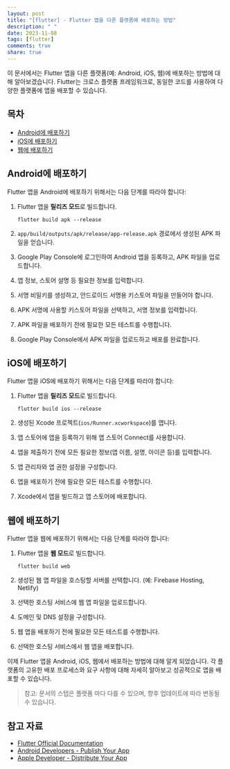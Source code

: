 ```yaml
---
layout: post
title: "[flutter] - Flutter 앱을 다른 플랫폼에 배포하는 방법"
description: " "
date: 2023-11-08
tags: [flutter]
comments: true
share: true
---
```


이 문서에서는 Flutter 앱을 다른 플랫폼(예: Android, iOS, 웹)에 배포하는 방법에 대해 알아보겠습니다. Flutter는 크로스 플랫폼 프레임워크로, 동일한 코드를 사용하여 다양한 플랫폼에 앱을 배포할 수 있습니다.

## 목차
- [Android에 배포하기](#android에-배포하기)
- [iOS에 배포하기](#ios에-배포하기)
- [웹에 배포하기](#웹에-배포하기)

## Android에 배포하기

Flutter 앱을 Android에 배포하기 위해서는 다음 단계를 따라야 합니다:

1. Flutter 앱을 **릴리즈 모드**로 빌드합니다. 
   ```
   flutter build apk --release
   ```

2. `app/build/outputs/apk/release/app-release.apk` 경로에서 생성된 APK 파일을 얻습니다.

3. Google Play Console에 로그인하여 Android 앱을 등록하고, APK 파일을 업로드합니다.

4. 앱 정보, 스토어 설명 등 필요한 정보를 입력합니다.

5. 서명 비밀키를 생성하고, 안드로이드 서명용 키스토어 파일을 만들어야 합니다.

6. APK 서명에 사용할 키스토어 파일을 선택하고, 서명 정보를 입력합니다.

7. APK 파일을 배포하기 전에 필요한 모든 테스트를 수행합니다.

8. Google Play Console에서 APK 파일을 업로드하고 배포를 완료합니다.

## iOS에 배포하기

Flutter 앱을 iOS에 배포하기 위해서는 다음 단계를 따라야 합니다:

1. Flutter 앱을 **릴리즈 모드**로 빌드합니다.
   ```
   flutter build ios --release
   ```

2. 생성된 Xcode 프로젝트(`ios/Runner.xcworkspace`)를 엽니다.

3. 앱 스토어에 앱을 등록하기 위해 앱 스토어 Connect를 사용합니다.

4. 앱을 제출하기 전에 모든 필요한 정보(앱 이름, 설명, 아이콘 등)를 입력합니다.

5. 앱 관리자와 앱 권한 설정을 구성합니다.

6. 앱을 배포하기 전에 필요한 모든 테스트를 수행합니다.

7. Xcode에서 앱을 빌드하고 앱 스토어에 배포합니다.

## 웹에 배포하기

Flutter 앱을 웹에 배포하기 위해서는 다음 단계를 따라야 합니다:

1. Flutter 앱을 **웹 모드**로 빌드합니다.
   ```
   flutter build web
   ```

2. 생성된 웹 앱 파일을 호스팅할 서버를 선택합니다. (예: Firebase Hosting, Netlify)

3. 선택한 호스팅 서비스에 웹 앱 파일을 업로드합니다.

4. 도메인 및 DNS 설정을 구성합니다.

5. 웹 앱을 배포하기 전에 필요한 모든 테스트를 수행합니다.

6. 선택한 호스팅 서비스에서 웹 앱을 배포합니다.

이제 Flutter 앱을 Android, iOS, 웹에서 배포하는 방법에 대해 알게 되었습니다. 각 플랫폼의 고유한 배포 프로세스와 요구 사항에 대해 자세히 알아보고 성공적으로 앱을 배포할 수 있습니다.

> 참고: 문서의 스텝은 플랫폼 마다 다를 수 있으며, 향후 업데이트에 따라 변동될 수 있습니다.

## 참고 자료
- [Flutter Official Documentation](https://flutter.dev/docs)
- [Android Developers - Publish Your App](https://developer.android.com/studio/publish)
- [Apple Developer - Distribute Your App](https://developer.apple.com/distribute)